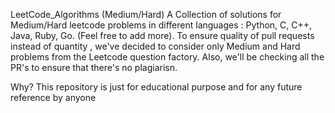 
LeetCode_Algorithms (Medium/Hard)
A Collection of solutions for Medium/Hard leetcode problems in different languages : Python, C, C++, Java, Ruby, Go. (Feel free to add more). To ensure quality of pull requests instead of quantity , we've decided to consider only Medium and Hard problems from the Leetcode question factory. Also, we'll be checking all the PR's to ensure that there's no plagiarisn.

Why?
This repository is just for educational purpose and for any future reference by anyone

